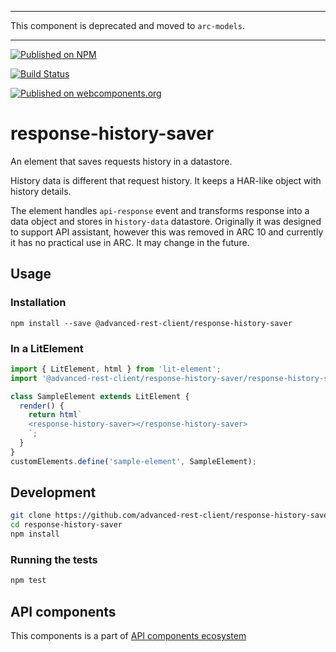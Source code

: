 ___

This component is deprecated and moved to `arc-models`.
___

[![Published on NPM](https://img.shields.io/npm/v/@advanced-rest-client/response-history-saver.svg)](https://www.npmjs.com/package/@advanced-rest-client/response-history-saver)

[![Build Status](https://travis-ci.org/advanced-rest-client/response-history-saver.svg?branch=stage)](https://travis-ci.org/advanced-rest-client/response-history-saver)

[![Published on webcomponents.org](https://img.shields.io/badge/webcomponents.org-published-blue.svg)](https://www.webcomponents.org/element/advanced-rest-client/response-history-saver)

# response-history-saver

An element that saves requests history in a datastore.

History data is different that request history. It keeps a HAR-like object with history details.

The element handles `api-response` event and transforms response into a data object and stores in `history-data` datastore.
Originally it was designed to support API assistant, however this was removed in ARC 10 and currently it has no practical use in ARC. It may change in the future.

## Usage

### Installation
```
npm install --save @advanced-rest-client/response-history-saver
```

### In a LitElement

```js
import { LitElement, html } from 'lit-element';
import '@advanced-rest-client/response-history-saver/response-history-saver.js';

class SampleElement extends LitElement {
  render() {
    return html`
    <response-history-saver></response-history-saver>
    `;
  }
}
customElements.define('sample-element', SampleElement);
```

## Development

```sh
git clone https://github.com/advanced-rest-client/response-history-saver
cd response-history-saver
npm install
```

### Running the tests

```sh
npm test
```

## API components

This components is a part of [API components ecosystem](https://elements.advancedrestclient.com/)
